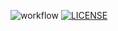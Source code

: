 ![workflow](https://github.com/annasenen/sem/actions/workflows/main.yml/badge.svg)
[![LICENSE](https://img.shields.io/github/license/github-annasenen/devops.svg?style=flat-square)](https://github.com/github-annasenen/devops/blob/master/LICENSE)